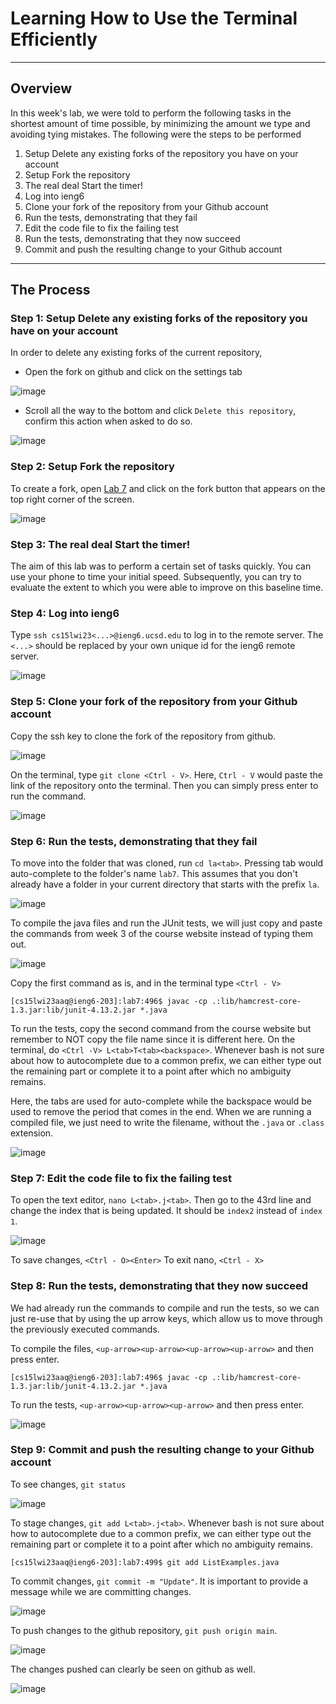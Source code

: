 # Learning How to Use the Terminal Efficiently

---
## Overview

In this week's lab, we were told to perform the following tasks in the shortest amount of time possible, by minimizing the amount we type and avoiding tying mistakes. The following were the steps to be performed

1. Setup Delete any existing forks of the repository you have on your account
2. Setup Fork the repository
3. The real deal Start the timer!
4. Log into ieng6
5. Clone your fork of the repository from your Github account
6. Run the tests, demonstrating that they fail
7. Edit the code file to fix the failing test
8. Run the tests, demonstrating that they now succeed
9. Commit and push the resulting change to your Github account

---
## The Process

### Step 1: Setup Delete any existing forks of the repository you have on your account

In order to delete any existing forks of the current repository,
* Open the fork on github and click on the settings tab

![image](https://user-images.githubusercontent.com/63532613/221065310-33a06e72-f980-4c43-8b5f-207c4916674f.png)

* Scroll all the way to the bottom and click `Delete this repository`, confirm this action when asked to do so.

![image](https://user-images.githubusercontent.com/63532613/221065360-0099ee6c-5fd0-4324-9478-23cafa30b4a7.png)

### Step 2: Setup Fork the repository

To create a fork, open [Lab 7](https://github.com/ucsd-cse15l-w23/lab7) and click on the fork button that appears on the top right corner of the screen.

![image](https://user-images.githubusercontent.com/63532613/221065725-0a8be2eb-c171-41dc-a685-76f8f9c4850e.png)

### Step 3: The real deal Start the timer!

The aim of this lab was to perform a certain set of tasks quickly. You can use your phone to time your initial speed. Subsequently, you can try to evaluate the extent to which you were able to improve on this baseline time.

### Step 4: Log into ieng6

Type `ssh cs15lwi23<...>@ieng6.ucsd.edu` to log in to the remote server. The `<...>` should be replaced by your own unique id for the ieng6 remote server. 

![image](https://user-images.githubusercontent.com/63532613/221066272-fd7666e4-e03c-49c9-9a47-b0c0b2b0eecb.png)

### Step 5: Clone your fork of the repository from your Github account

Copy the ssh key to clone the fork of the repository from github.

![image](https://user-images.githubusercontent.com/63532613/221070426-76b32ef7-89e6-4d9f-924d-6c7ffde21e72.png)

On the terminal, type `git clone <Ctrl - V>`. Here, `Ctrl - V` would paste the link of the repository onto the terminal. Then you can simply press enter to run the command.

![image](https://user-images.githubusercontent.com/63532613/221071297-52341ce0-72ed-4c18-a691-e8f3d9f5308d.png)

### Step 6: Run the tests, demonstrating that they fail

To move into the folder that was cloned, run `cd la<tab>`. Pressing tab would auto-complete to the folder's name `lab7`. This assumes that you don't already have a folder in your current directory that starts with the prefix `la`.

![image](https://user-images.githubusercontent.com/63532613/221067015-68f301b0-4584-4c40-bd54-7144f497b5cb.png)

To compile the java files and run the JUnit tests, we will just copy and paste the commands from week 3 of the course website instead of typing them out.

![image](https://user-images.githubusercontent.com/63532613/221067272-214aafd2-3531-468c-994b-b3da97789baf.png)

Copy the first command as is, and in the terminal type `<Ctrl - V>`

```
[cs15lwi23aaq@ieng6-203]:lab7:496$ javac -cp .:lib/hamcrest-core-1.3.jar:lib/junit-4.13.2.jar *.java
```

To run the tests, copy the second command from the course website but remember to NOT copy the file name since it is different here. On the terminal, do `<Ctrl -V> L<tab>T<tab><backspace>`. Whenever bash is not sure about how to autocomplete due to a common prefix, we can either type out the remaining part or complete it to a point after which no ambiguity remains.

Here, the tabs are used for auto-complete while the backspace would be used to remove the period that comes in the end. When we are running a compiled file, we just need to write the filename, without the `.java` or `.class` extension. 

![image](https://user-images.githubusercontent.com/63532613/221067746-563e3b86-d03a-4a01-ae7a-14d6e612f61a.png)

### Step 7: Edit the code file to fix the failing test

To open the text editor, `nano L<tab>.j<tab>`. Then go to the 43rd line and change the index that is being updated. It should be `index2` instead of `index 1`. 

![image](https://user-images.githubusercontent.com/63532613/221068277-72af7ab0-8292-4785-9ef2-1250e8402c62.png)

To save changes, `<Ctrl - O><Enter>`
To exit nano, `<Ctrl - X>`

### Step 8: Run the tests, demonstrating that they now succeed

We had already run the commands to compile and run the tests, so we can just re-use that by using the up arrow keys, which allow us to move through the previously executed commands.

To compile the files, `<up-arrow><up-arrow><up-arrow><up-arrow>` and then press enter. 

```
[cs15lwi23aaq@ieng6-203]:lab7:496$ javac -cp .:lib/hamcrest-core-1.3.jar:lib/junit-4.13.2.jar *.java
```

To run the tests, `<up-arrow><up-arrow><up-arrow>` and then press enter.

![image](https://user-images.githubusercontent.com/63532613/221068954-9d5829ae-3b0e-4c5e-8422-6dd75c431826.png)


### Step 9: Commit and push the resulting change to your Github account

To see changes, `git status`

![image](https://user-images.githubusercontent.com/63532613/221069565-29ef5df1-3c4a-455d-b4dc-35dfb47608d6.png)

To stage changes, `git add L<tab>.j<tab>`. Whenever bash is not sure about how to autocomplete due to a common prefix, we can either type out the remaining part or complete it to a point after which no ambiguity remains.

```
[cs15lwi23aaq@ieng6-203]:lab7:499$ git add ListExamples.java
```

To commit changes, `git commit -m "Update"`. It is important to provide a message while we are committing changes.

![image](https://user-images.githubusercontent.com/63532613/221070069-61df5213-eb95-47af-b257-f1d62e916499.png)

To push changes to the github repository, `git push origin main`.

![image](https://user-images.githubusercontent.com/63532613/221070942-af432084-b8ce-4b05-9f4f-bc2d697f2d02.png)

The changes pushed can clearly be seen on github as well.

![image](https://user-images.githubusercontent.com/63532613/221071392-7c9f1136-dba6-42d2-817d-09296080f536.png)
